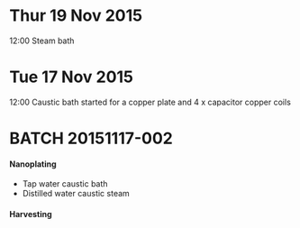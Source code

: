 
# Thur 19 Nov 2015
12:00 Steam bath 

# Tue 17 Nov 2015
12:00 Caustic bath started for a copper plate and 4 x capacitor copper coils


# BATCH 20151117-002
#### Nanoplating 
* Tap water caustic bath
* Distilled water caustic steam

#### Harvesting 
